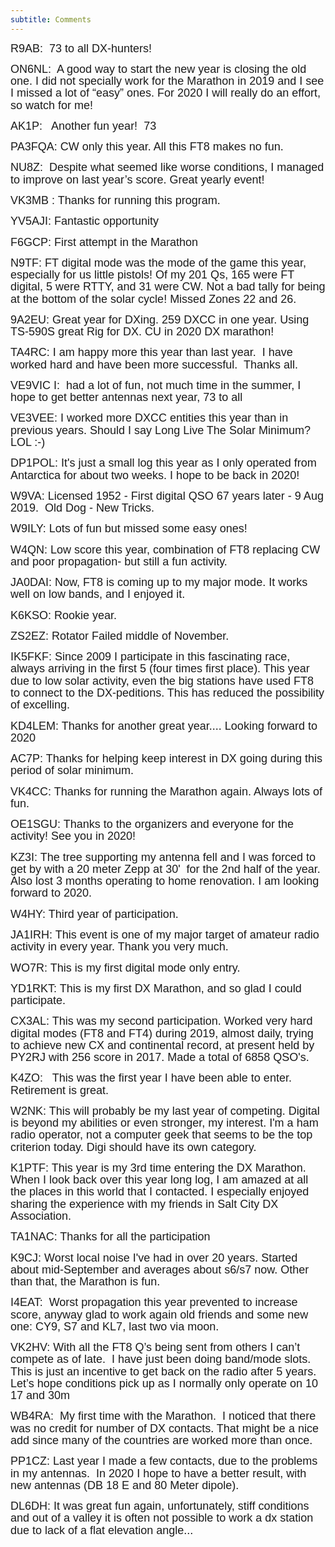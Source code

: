 ```yaml
---
subtitle: Comments
---
```


<div>

<p class="MsoNormal"><font face="Arial" size="4">
<span style="line-height: 107%">R9AB:&nbsp; 73 to all DX-hunters! </span></font></p>
<p class="MsoNormal"><font face="Arial" size="4">
<span style="line-height: 107%">ON6NL:&nbsp; A good way to start the new year is
closing the old one. I did not specially work for the Marathon in 2019 and I see
I missed a lot of “easy” ones. For 2020 I will really do an effort, so watch for
me!&nbsp; </span></font></p>
<p class="MsoNormal"><font face="Arial" size="4">
<span style="line-height: 107%">AK1P:&nbsp;&nbsp; Another fun year!&nbsp; 73</span></font></p>
<p class="MsoNormal"><font face="Arial" size="4">
<span style="line-height: 107%">PA3FQA: CW only this year. All this FT8 makes no
fun.</span></font></p>
<p class="MsoNormal"><font face="Arial" size="4">
<span style="line-height: 107%">NU8Z:&nbsp; Despite what seemed like worse
conditions, I managed to improve on last year’s score. Great yearly event!
</span></font></p>
<p class="MsoNormal"><font face="Arial" size="4">
<span style="line-height: 107%">VK3MB : Thanks for running this program. </span>
</font></p>
<p class="MsoNormal"><font face="Arial" size="4">
<span style="line-height: 107%">YV5AJI: Fantastic opportunity</span></font></p>
<p class="MsoNormal"><font face="Arial" size="4">
<span style="line-height: 107%">F6GCP: First attempt in the Marathon</span></font></p>
<p class="MsoNormal"><font face="Arial" size="4">
<span style="line-height: 107%">N9TF: FT digital mode was the mode of the game
this year, especially for us little pistols! Of my 201 Qs, 165 were FT digital,
5 were RTTY, and 31 were CW. Not a bad tally for being at the bottom of the
solar cycle! Missed Zones 22 and 26. </span></font></p>
<p class="MsoNormal"><font face="Arial" size="4">
<span style="line-height: 107%">9A2EU: Great year for DXing. 259 DXCC in one
year. Using TS-590S great Rig for DX. CU in 2020 DX marathon!</span></font></p>
<p class="MsoNormal"><font face="Arial" size="4">
<span style="line-height: 107%">TA4RC: I am happy more this year than last
year.&nbsp; I have worked hard and have been more successful.&nbsp; Thanks all.</span></font></p>
<p class="MsoNormal"><font face="Arial" size="4">
<span style="line-height: 107%">VE9VIC I: &nbsp;had a lot of fun, not much time in
the summer, I hope to get better antennas next year, 73 to all</span></font></p>
<p class="MsoNormal"><font face="Arial" size="4">
<span style="line-height: 107%">VE3VEE: I worked more DXCC entities this year
than in previous years. Should I say Long Live The Solar Minimum? LOL :-)</span></font></p>
<p class="MsoNormal"><font face="Arial" size="4">
<span style="line-height: 107%">DP1POL: It's just a small log this year as I
only operated from Antarctica for about two weeks. I hope to be back in 2020!</span></font></p>
<p class="MsoNormal"><font face="Arial" size="4">
<span style="line-height: 107%">W9VA: Licensed 1952 - First digital QSO 67 years
later - 9 Aug 2019.&nbsp; Old Dog - New Tricks.</span></font></p>
<p class="MsoNormal"><font face="Arial" size="4">
<span style="line-height: 107%">W9ILY: Lots of fun but missed some easy ones!</span></font></p>
<p class="MsoNormal"><font face="Arial" size="4">
<span style="line-height: 107%">W4QN: Low score this year, combination of FT8
replacing CW and poor propagation- but still a fun activity. </span></font></p>
<p class="MsoNormal"><font face="Arial" size="4">
<span style="line-height: 107%">JA0DAI: Now, FT8 is coming up to my major mode.
It works well on low bands, and I enjoyed it.</span></font></p>
<p class="MsoNormal"><font face="Arial" size="4">
<span style="line-height: 107%">K6KSO: Rookie year.</span></font></p>
<p class="MsoNormal"><font face="Arial" size="4">
<span style="line-height: 107%">ZS2EZ: Rotator Failed middle of November.</span></font></p>
<p class="MsoNormal"><font face="Arial" size="4">
<span style="line-height: 107%">IK5FKF: Since 2009 I participate in this
fascinating race, always arriving in the first 5 (four times first place). This
year due to low solar activity, even the big stations have used FT8 to connect
to the DX-peditions. This has reduced the possibility of excelling.</span></font></p>
<p class="MsoNormal"><font face="Arial" size="4">
<span style="line-height: 107%">KD4LEM: Thanks for another great year....
Looking forward to 2020</span></font></p>
<p class="MsoNormal"><font face="Arial" size="4">
<span style="line-height: 107%">AC7P: Thanks for helping keep interest in DX
going during this period of solar minimum.</span></font></p>
<p class="MsoNormal"><font face="Arial" size="4">
<span style="line-height: 107%">VK4CC: Thanks for running the Marathon again.
Always lots of fun.</span></font></p>
<p class="MsoNormal"><font face="Arial" size="4">
<span style="line-height: 107%">OE1SGU: Thanks to the organizers and everyone
for the activity! See you in 2020!</span></font></p>
<p class="MsoNormal"><font face="Arial" size="4">
<span style="line-height: 107%">KZ3I: The tree supporting my antenna fell and I
was forced to get by with a 20 meter Zepp at 30'&nbsp; for the 2nd half of the year.
Also lost 3 months operating to home renovation. I am looking forward to 2020.</span></font></p>
<p class="MsoNormal"><font face="Arial" size="4">
<span style="line-height: 107%">W4HY: Third year of participation.</span></font></p>
<p class="MsoNormal"><font face="Arial" size="4">
<span style="line-height: 107%">JA1IRH: This event is one of my major target of
amateur radio activity in every year. Thank you very much.</span></font></p>
<p class="MsoNormal"><font face="Arial" size="4">
<span style="line-height: 107%">WO7R: This is my first digital mode only entry.</span></font></p>
<p class="MsoNormal"><font face="Arial" size="4">
<span style="line-height: 107%">YD1RKT: This is my first DX Marathon, and so
glad I could participate.</span></font></p>
<p class="MsoNormal"><font face="Arial" size="4">
<span style="line-height: 107%">CX3AL: This was my second participation. Worked
very hard digital modes (FT8 and FT4) during 2019, almost daily, trying to
achieve new CX and continental record, at present held by PY2RJ with 256 score
in 2017. Made a total of 6858 QSO's.</span></font></p>
<p class="MsoNormal"><font face="Arial" size="4">
<span style="line-height: 107%">K4ZO:&nbsp;&nbsp; This was the first year I have been able
to enter.&nbsp; Retirement is great.</span></font></p>
<p class="MsoNormal"><font face="Arial" size="4">
<span style="line-height: 107%">W2NK: This will probably be my last year of
competing. Digital is beyond my abilities or even stronger, my interest. I'm a
ham radio operator, not a computer geek that seems to be the top criterion
today. Digi should have its own category. </span></font></p>
<p class="MsoNormal"><font face="Arial" size="4">
<span style="line-height: 107%">K1PTF: This year is my 3rd time entering the DX
Marathon. When I look back over this year long log, I am amazed at all the
places in this world that I contacted. I especially enjoyed sharing the
experience with my friends in Salt City DX Association. </span></font></p>
<p class="MsoNormal"><font face="Arial" size="4">
<span style="line-height: 107%">TA1NAC: Thanks for all the participation</span></font></p>
<p class="MsoNormal"><font face="Arial" size="4">
<span style="line-height: 107%">K9CJ: Worst local noise I've had in over 20
years. Started about mid-September and averages about s6/s7 now. Other than
that, the Marathon is fun.</span></font></p>
<p class="MsoNormal"><font face="Arial" size="4">
<span style="line-height: 107%">I4EAT:&nbsp; Worst propagation this year prevented to
increase score, anyway glad to work again old friends and some new one: CY9, S7
and KL7, last two via moon.</span></font></p>
<p class="MsoNormal"><font face="Arial" size="4">
<span style="line-height: 107%">VK2HV: With all the FT8 Q’s being sent from
others I can’t compete as of late.&nbsp; I have just been doing band/mode slots. This
is just an incentive to get back on the radio after 5 years. Let’s hope
conditions pick up as I normally only operate on 10 17 and 30m</span></font></p>
<p class="MsoNormal"><font face="Arial" size="4">
<span style="line-height: 107%">WB4RA:&nbsp; My first time with the Marathon.&nbsp; I
noticed that there was no credit for number of DX contacts. That might be a nice
add since many of the countries are worked more than once.</span></font></p>
<p class="MsoNormal"><font face="Arial" size="4">
<span style="line-height: 107%">PP1CZ: Last year I made a few contacts, due to
the problems in my antennas.&nbsp; In 2020 I hope to have a better result, with new
antennas (DB 18 E and 80 Meter dipole).</span></font></p>
<p class="MsoNormal"><font face="Arial" size="4">
<span style="line-height: 107%">DL6DH: It was great fun again, unfortunately,
stiff conditions and out of a valley it is often not possible to work a dx
station due to lack of a flat elevation angle...</span></font></p>
<p class="MsoNormal"><font face="Arial" size="4">
<span style="line-height: 107%">&nbsp;</span></font></p>

</div>
